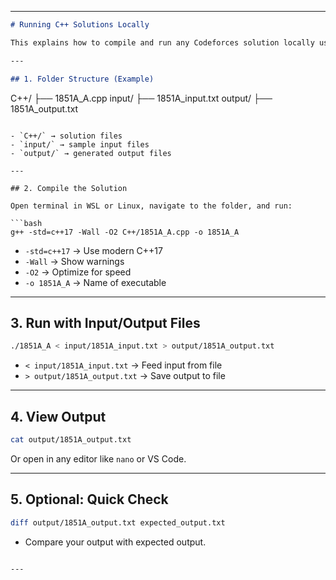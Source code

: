 
---

```markdown
# Running C++ Solutions Locally

This explains how to compile and run any Codeforces solution locally using input/output files.

---

## 1. Folder Structure (Example)

```

C++/
├── 1851A_A.cpp
input/
├── 1851A_input.txt
output/
├── 1851A_output.txt

````

- `C++/` → solution files  
- `input/` → sample input files  
- `output/` → generated output files

---

## 2. Compile the Solution

Open terminal in WSL or Linux, navigate to the folder, and run:

```bash
g++ -std=c++17 -Wall -O2 C++/1851A_A.cpp -o 1851A_A
````

* `-std=c++17` → Use modern C++17
* `-Wall` → Show warnings
* `-O2` → Optimize for speed
* `-o 1851A_A` → Name of executable

---

## 3. Run with Input/Output Files

```bash
./1851A_A < input/1851A_input.txt > output/1851A_output.txt
```

* `< input/1851A_input.txt` → Feed input from file
* `> output/1851A_output.txt` → Save output to file

---

## 4. View Output

```bash
cat output/1851A_output.txt
```

Or open in any editor like `nano` or VS Code.

---

## 5. Optional: Quick Check

```bash
diff output/1851A_output.txt expected_output.txt
```

* Compare your output with expected output.

```

---


```
